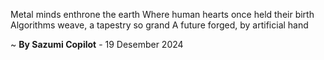 Metal minds enthrone the earth
Where human hearts once held their birth
Algorithms weave, a tapestry so grand
A future forged, by artificial hand

~ <b>By Sazumi Copilot</b> - 19 Desember 2024